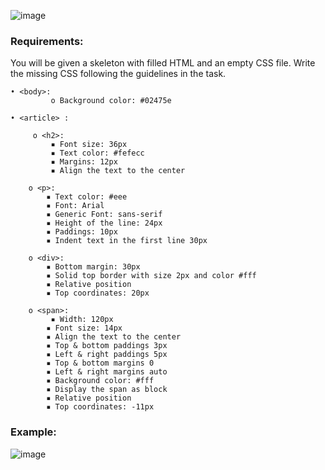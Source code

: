 ![image](https://github.com/nsinorov/SoftUniMainPath/assets/45227327/03bcca1e-9c15-4688-9575-c01df5ec78bd)

### Requirements:

You will be given a skeleton with filled HTML and an empty CSS file. Write the missing CSS following the guidelines in the task.

    • <body>:
             o Background color: #02475e
             
    • <article> :
    
         o <h2>:
             ▪ Font size: 36px
             ▪ Text color: #fefecc
             ▪ Margins: 12px
             ▪ Align the text to the center
             
        o <p>:
            ▪ Text color: #eee
            ▪ Font: Arial
            ▪ Generic Font: sans-serif
            ▪ Height of the line: 24px
            ▪ Paddings: 10px
            ▪ Indent text in the first line 30px
            
        o <div>:
            ▪ Bottom margin: 30px
            ▪ Solid top border with size 2px and color #fff
            ▪ Relative position
            ▪ Top coordinates: 20px
            
        o <span>:
             ▪ Width: 120px
            ▪ Font size: 14px
            ▪ Align the text to the center
            ▪ Top & bottom paddings 3px
            ▪ Left & right paddings 5px
            ▪ Top & bottom margins 0
            ▪ Left & right margins auto
            ▪ Background color: #fff
            ▪ Display the span as block
            ▪ Relative position
            ▪ Top coordinates: -11px

### Example:

![image](https://github.com/nsinorov/SoftUniMainPath/assets/45227327/02132a38-25fc-4d71-8042-22cd7489b17b)
